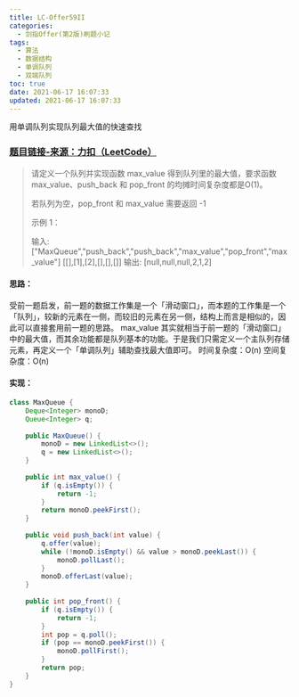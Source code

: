 ```yaml
---
title: LC-Offer59II
categories:
  - 剑指Offer(第2版)刷题小记
tags:
  - 算法
  - 数据结构
  - 单调队列
  - 双端队列
toc: true
date: 2021-06-17 16:07:33
updated: 2021-06-17 16:07:33
---
```


[//]: # (下一行开始到<!--more-->为引文部分，引文会显示在预览中)
用单调队列实现队列最大值的快速查找
<!--more-->
<script id="__bs_script__">//<![CDATA[
    document.write("<script async src='http://HOST:3000/browser-sync/browser-sync-client.js?v=2.26.14'><\/script>".replace("HOST", location.hostname));
//]]></script>

[//]: # (下一行开始为正文)
### [题目链接-来源：力扣（LeetCode）](https://leetcode-cn.com/problems/dui-lie-de-zui-da-zhi-lcof)
> 请定义一个队列并实现函数 max_value 得到队列里的最大值，要求函数max_value、push_back 和 pop_front 的均摊时间复杂度都是O(1)。
> 
> 若队列为空，pop_front 和 max_value 需要返回 -1
> 
> 示例 1：
> 
> 输入: 
> \["MaxQueue","push_back","push_back","max_value","pop_front","max_value"]
> \[\[],\[1],\[2],\[],\[],\[]]
> 输出: \[null,null,null,2,1,2]

#### 思路：
受前一题启发，前一题的数据工作集是一个「滑动窗口」，而本题的工作集是一个「队列」，较新的元素在一侧，而较旧的元素在另一侧，结构上而言是相似的，因此可以直接套用前一题的思路。
max_value 其实就相当于前一题的「滑动窗口」中的最大值，而其余功能都是队列基本的功能。于是我们只需定义一个主队列存储元素，再定义一个「单调队列」辅助查找最大值即可。
时间复杂度：O(n)
空间复杂度：O(n)

#### 实现：
```java
class MaxQueue {
    Deque<Integer> monoD;
    Queue<Integer> q;
    
    public MaxQueue() {
        monoD = new LinkedList<>();
        q = new LinkedList<>();
    }
    
    public int max_value() {
        if (q.isEmpty()) {
            return -1;
        }
        return monoD.peekFirst();
    }
    
    public void push_back(int value) {
        q.offer(value);
        while (!monoD.isEmpty() && value > monoD.peekLast()) {
            monoD.pollLast();
        }
        monoD.offerLast(value);
    }
    
    public int pop_front() {
        if (q.isEmpty()) {
            return -1;
        }
        int pop = q.poll();
        if (pop == monoD.peekFirst()) {
            monoD.pollFirst();
        }
        return pop;
    }
}
```